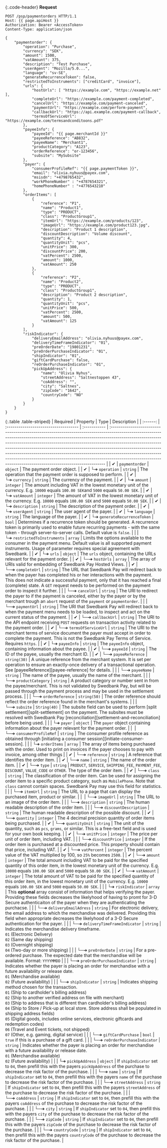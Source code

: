 {:.code-header}
**Request**

```http
POST /psp/paymentorders HTTP/1.1
Host: {{ page.apiHost }}
Authorization: Bearer <AccessToken>
Content-Type: application/json

{
    "paymentorder": {
        "operation": "Purchase",
        "currency": "SEK",
        "amount": 1500,
        "vatAmount": 375,
        "description": "Test Purchase",
        "userAgent": "Mozilla/5.0...",
        "language": "sv-SE",
        "generateRecurrenceToken": false,
        "restrictedToInstruments": ["creditCard", "invoice"],
        "urls": {
            "hostUrls": [ "https://example.com", "https://example.net" ],
            "completeUrl": "https://example.com/payment-completed",
            "cancelUrl": "https://example.com/payment-canceled",
            "paymentUrl": "https://example.com/perform-payment",
            "callbackUrl": "https://api.example.com/payment-callback",
            "termsOfServiceUrl": "https://example.com/termsandconditoons.pdf"
        },
        "payeeInfo": {
            "payeeId": "{{ page.merchantId }}"
            "payeeReference": "AB832",
            "payeeName": "Merchant1",
            "productCategory": "A123",
            "orderReference": "or-123456",
            "subsite": "MySubsite"
        },
        "payer": {
            "consumerProfileRef": "{{ page.paymentToken }}",
            "email": "olivia.nyhuus@payex.com",
            "msisdn": "+4798765432",
            "workPhoneNumber" : "+4787654321",
            "homePhoneNumber" : "+4776543210"
        },
        "orderItems": [
            {
                "reference": "P1",
                "name": "Product1",
                "type": "PRODUCT",
                "class": "ProductGroup1",
                "itemUrl": "https://example.com/products/123",
                "imageUrl": "https://example.com/product123.jpg",
                "description": "Product 1 description",
                "discountDescription": "Volume discount",
                "quantity": 4,
                "quantityUnit": "pcs",
                "unitPrice": 300,
                "discountPrice": 200,
                "vatPercent": 2500,
                "amount": 1000,
                "vatAmount": 250
            },
            {
                "reference": "P2",
                "name": "Product2",
                "type": "PRODUCT",
                "class": "ProductGroup1",
                "description": "Product 2 description",
                "quantity": 1,
                "quantityUnit": "pcs",
                "unitPrice": 500,
                "vatPercent": 2500,
                "amount": 500,
                "vatAmount": 125
            }
        ],
        "riskIndicator": {
            "deliveryEmailAddress": "olivia.nyhuus@payex.com",
            "deliveryTimeFrameIndicator": "01",
            "preOrderDate": "19801231",
            "preOrderPurchaseIndicator": "01",
            "shipIndicator": "01",
            "giftCardPurchase": false,
            "reOrderPurchaseIndicator": "01",
            "pickUpAddress": {
                "name": "Olivia Nyhus",
                "streetAddress": "Saltnestoppen 43",
                "coAddress": "",
                "city": "Saltnes",
                "zipCode": "1642",
                "countryCode": "NO"
            }
        }
    }
}
```

{:.table .table-striped}
| Required | Property                              | Type         | Description                                                                                                                                                                                                                                                                                                                                                                                                                                                                                                                                                      |
| :------: | :------------------------------------ | :----------- | :--------------------------------------------------------------------------------------------------------------------------------------------------------------------------------------------------------------------------------------------------------------------------------------------------------------------------------------------------------------------------------------------------------------------------------------------------------------------------------------------------------------------------------------------------------------- |
|  ✔︎︎︎︎︎  | `paymentorder`                        | `object`     | The payment order object.                                                                                                                                                                                                                                                                                                                                                                                                                                                                                                                                        |
|  ✔︎︎︎︎︎  | └➔&nbsp;`operation`                   | `string`     | The operation that the payment order is supposed to perform.                                                                                                                                                                                                                                                                                                                                                                                                                                                                                                     |
|  ✔︎︎︎︎︎  | └➔&nbsp;`currency`                    | `string`     | The currency of the payment.                                                                                                                                                                                                                                                                                                                                                                                                                                                                                                                                     |
|  ✔︎︎︎︎︎  | └➔&nbsp;`amount`                      | `integer`    | The amount including VAT in the lowest monetary unit of the currency. E.g. `10000` equals `100.00 SEK`and `5000` equals `50.00 SEK`.                                                                                                                                                                                                                                                                                                                                                                                                                             |
|  ✔︎︎︎︎︎  | └➔&nbsp;`vatAmount`                   | `integer`    | The amount of VAT in the lowest monetary unit of the currency. E.g. `10000` equals `100.00 SEK` and `5000` equals `50.00 SEK`.                                                                                                                                                                                                                                                                                                                                                                                                                                   |
|  ✔︎︎︎︎︎  | └➔&nbsp;`description`                 | `string`     | The description of the payment order.                                                                                                                                                                                                                                                                                                                                                                                                                                                                                                                            |
|  ✔︎︎︎︎︎  | └➔&nbsp;`userAgent`                   | `string`     | The user agent of the payer.                                                                                                                                                                                                                                                                                                                                                                                                                                                                                                                                     |
|  ✔︎︎︎︎︎  | └➔&nbsp;`language`                    | `string`     | The language of the payer.                                                                                                                                                                                                                                                                                                                                                                                                                                                                                                                                       |
|  ✔︎︎︎︎︎  | └➔&nbsp;`generateRecurrenceToken`     | `bool`       | Determines if a recurrence token should be generated. A recurrence token is primarily used to enable future recurring payments - with the same token - through server-to-server calls. Default value is `false`.                                                                                                                                                                                                                                                                                                                                                 |
|          | └➔&nbsp;`restrictedToInstruments`     | `array`      | Limits the options available to the consumer in the payment menu. Default value is all supported payment instruments. Usage of parameter requires special agreement with Swedbank.                                                                                                                                                                                                                                                                                                                                                                               |
|  ✔︎︎︎︎︎  | └➔&nbsp;`urls`                        | `object`     | The `urls` object, containing the URLs relevant for the payment order.                                                                                                                                                                                                                                                                                                                                                                                                                                                                                           |
|  ✔︎︎︎︎︎  | └─➔&nbsp;`hostUrls`                   | `array`      | The array of URIs valid for embedding of Swedbank Pay Hosted Views.                                                                                                                                                                                                                                                                                                                                                                                                                                                                                              |
|  ✔︎︎︎︎︎  | └─➔&nbsp;`completeUrl`                | `string`     | The URL that Swedbank Pay will redirect back to when the payer has completed his or her interactions with the payment. This does not indicate a successful payment, only that it has reached a final (complete) state. A `GET` request needs to be performed on the payment order to inspect it further.                                                                                                                                                                                                                                                         |
|          | └─➔&nbsp;`cancelUrl`                  | `string`     | The URI to redirect the payer to if the payment is canceled, either by the payer or by the merchant trough an `abort` request of the `payment` or `paymentorder`.                                                                                                                                                                                                                                                                                                                                                                                                |
|          | └─➔&nbsp;`paymentUrl`                 | `string`     | The URI that Swedbank Pay will redirect back to when the payment menu needs to be loaded, to inspect and act on the current status of the payment.                                                                                                                                                                                                                                                                                                                                                                                                               |
|  ✔︎︎︎︎︎  | └─➔&nbsp;`callbackUrl`                | `string`     | The URI to the API endpoint receiving `POST` requests on transaction activity related to the payment order.                                                                                                                                                                                                                                                                                                                                                                                                                                                      |
|  ✔︎︎︎︎︎  | └─➔&nbsp;`termsOfServiceUrl`          | `string`     | The URI to the merchant terms of service document the payer must accept in order to complete the payment. This is not the Swedbank Pay Terms of Service. Requires `https`.                                                                                                                                                                                                                                                                                                                                                                                       |
|  ✔︎︎︎︎︎  | └➔&nbsp;`payeeInfo`                   | `string`     | The `payeeInfo` object, containing information about the payee.                                                                                                                                                                                                                                                                                                                                                                                                                                                                                                  |
|  ✔︎︎︎︎︎  | └─➔&nbsp;`payeeId`                    | `string`     | The ID of the payee, usually the merchant ID.                                                                                                                                                                                                                                                                                                                                                                                                                                                                                                                    |
|  ✔︎︎︎︎︎  | └─➔&nbsp;`payeeReference`             | `string(30)` | A unique reference from the merchant system. It is set per operation to ensure an exactly-once delivery of a transactional operation. See [payeeReference][payee-reference] for details.                                                                                                                                                                                                                                                                                                                                                                         |
|          | └─➔&nbsp;`payeeName`                  | `string`     | The name of the payee, usually the name of the merchant.                                                                                                                                                                                                                                                                                                                                                                                                                                                                                                         |
|          | └─➔&nbsp;`productCategory`            | `string`     | A product category or number sent in from the payee/merchant. This is not validated by Swedbank Pay, but will be passed through the payment process and may be used in the settlement process.                                                                                                                                                                                                                                                                                                                                                                   |
|          | └─➔&nbsp;`orderReference`             | `string(50)` | The order reference should reflect the order reference found in the merchant's systems.                                                                                                                                                                                                                                                                                                                                                                                                                                                                          |
|          | └─➔&nbsp;`subsite`                    | `String(40)` | The subsite field can be used to perform [split settlement][split-settlement] on the payment. The subsites must be resolved with Swedbank Pay [reconciliation][settlement-and-reconciliation] before being used.                                                                                                                                                                                                                                                                                                                                                 |
|          | └➔&nbsp;`payer`                       | `object`     | The `payer` object containing information about the payer relevant for the payment order.                                                                                                                                                                                                                                                                                                                                                                                                                                                                        |
|   ︎︎︎    | └─➔&nbsp;`consumerProfileRef`         | `string`     | The consumer profile reference as obtained through [initiating a consumer session][initiate-consumer-session].                                                                                                                                                                                                                                                                                                                                                                                                                                                   |
|          | └➔&nbsp;`orderItems`                  | `array`      | The array of items being purchased with the order. Used to print on invoices if the payer chooses to pay with invoice, among other things                                                                                                                                                                                                                                                                                                                                                                                                                        |
|  ✔︎︎︎︎︎  | └─➔&nbsp;`reference`                  | `string`     | A reference that identifies the order item.                                                                                                                                                                                                                                                                                                                                                                                                                                                                                                                      |
|  ✔︎︎︎︎︎  | └─➔&nbsp;`name`                       | `string`     | The name of the order item.                                                                                                                                                                                                                                                                                                                                                                                                                                                                                                                                      |
|  ✔︎︎︎︎︎  | └─➔&nbsp;`type`                       | `string`     | `PRODUCT`, `SERVICE`, `SHIPPING_FEE`, `PAYMENT_FEE`, `DISCOUNT`, `VALUE_CODE` or `OTHER`. The type of the order item.                                                                                                                                                                                                                                                                                                                                                                                                                                            |
|  ✔︎︎︎︎︎  | └─➔&nbsp;`class`                      | `string`     | The classification of the order item. Can be used for assigning the order item to a specific product category, such as `MobilePhone`. Note that `class` cannot contain spaces. Swedbank Pay may use this field for statistics.                                                                                                                                                                                                                                                                                                                                   |
|          | └─➔&nbsp;`itemUrl`                    | `string`     | The URL to a page that can display the purchased item, product or similar.                                                                                                                                                                                                                                                                                                                                                                                                                                                                                       |
|   ︎︎︎    | └─➔&nbsp;`imageUrl`                   | `string`     | The URL to an image of the order item.                                                                                                                                                                                                                                                                                                                                                                                                                                                                                                                           |
|          | └─➔&nbsp;`description`                | `string`     | The human readable description of the order item.                                                                                                                                                                                                                                                                                                                                                                                                                                                                                                                |
|          | └─➔&nbsp;`discountDescription`        | `string`     | The human readable description of the possible discount.                                                                                                                                                                                                                                                                                                                                                                                                                                                                                                         |
|  ✔︎︎︎︎︎  | └─➔&nbsp;`quantity`                   | `integer`    | The 4 decimal precision quantity of order items being purchased.                                                                                                                                                                                                                                                                                                                                                                                                                                                                                                 |
|  ✔︎︎︎︎︎  | └─➔&nbsp;`quantityUnit`               | `string`     | The unit of the quantity, such as `pcs`, `grams`, or similar. This is a free-text field and is used for your own book keeping.                                                                                                                                                                                                                                                                                                                                                                                                                                   |
|  ✔︎︎︎︎︎  | └─➔&nbsp;`unitPrice`                  | `integer`    | The price per unit of order item, including VAT.                                                                                                                                                                                                                                                                                                                                                                                                                                                                                                                 |
|          | └─➔&nbsp;`discountPrice`              | `integer`    | If the order item is purchased at a discounted price. This property should contain that price, including VAT.                                                                                                                                                                                                                                                                                                                                                                                                                                                    |
|  ✔︎︎︎︎︎  | └─➔&nbsp;`vatPercent`                 | `integer`    | The percent value of the VAT multiplied by 100, so `25%` becomes `2500`.                                                                                                                                                                                                                                                                                                                                                                                                                                                                                         |
|  ✔︎︎︎︎︎  | └─➔&nbsp;`amount`                     | `integer`    | The total amount including VAT to be paid for the specified quantity of this order item, in the lowest monetary unit of the currency. E.g. `10000` equals `100.00 SEK` and `5000` equals `50.00 SEK`.                                                                                                                                                                                                                                                                                                                                                            |
|  ✔︎︎︎︎︎  | └─➔&nbsp;`vatAmount`                  | `integer`    | The total amount of VAT to be paid for the specified quantity of this order item, in the lowest monetary unit of the currency. E.g. `10000` equals `100.00 SEK` and `5000` equals `50.00 SEK`.                                                                                                                                                                                                                                                                                                                                                                   |
|          | └➔&nbsp;`riskIndicator`               | `array`      | This **optional** array consist of information that helps verifying the payer. Providing these fields decreases the likelyhood of having to promt for 3-D Secure authenticaiton of the payer when they are authenticating the purchacse.                                                                                                                                                                                                                                                                                                                         |
|          | └─➔&nbsp;`deliveryEmailAdress`        | `string`     | For electronic delivery, the email address to which the merchandise was delivered. Providing this field when appropriate decreases the likelyhood of a 3-D Secure authentication for the payer.                                                                                                                                                                                                                                                                                                                                                                  |
|          | └─➔&nbsp;`deliveryTimeFrameIndicator` | `string`     | Indicates the merchandise delivery timeframe. <br>`01` (Electronic Delivery) <br>`02` (Same day shipping) <br>`03` (Overnight shipping) <br>`04` (Two-day or more shipping)                                                                                                                                                                                                                                                                                                                                                                                      |
|          | └─➔&nbsp;`preOrderDate`               | `string`     | For a pre-ordered purchase. The expected date that the merchandise will be available. Format: `YYYYMMDD`                                                                                                                                                                                                                                                                                                                                                                                                                                                         |
|          | └─➔&nbsp;`preOrderPurchaseIndicator`  | `string`     | Indicates whether the payer is placing an order for merchandise with a future availability or release date. <br>`01` (Merchandise available) <br>`02` (Future availability)                                                                                                                                                                                                                                                                                                                                                                                      |
|          | └─➔&nbsp;`shipIndicator`              | `string`     | Indicates shipping method chosen for the transaction. <br>`01` (Ship to cardholder's billing address) <br>`02` (Ship to another verified address on file with merchant)<br>`03` (Ship to address that is different than cardholder's billing address)<br>`04` (Ship to Store / Pick-up at local store. Store address shall be populated in shipping address fields)<br>`05` (Digital goods, includes online services, electronic giftcards and redemption codes) <br>`06` (Travel and Event tickets, not shipped) <br>`07` (Other, e.g. gaming, digital service) |
|          | └─➔&nbsp;`giftCardPurchase`           | `bool`       | `true` if this is a purchase of a gift card.                                                                                                                                                                                                                                                                                                                                                                                                                                                                                                                     |
|          | └─➔&nbsp;`reOrderPurchaseIndicator`   | `string`     | Indicates whether the payer is placing an order for merchandise with a future availability or release date. <br>`01` (Merchandise available) <br>`02` (Future availability)                                                                                                                                                                                                                                                                                                                                                                                      |
|          | └➔&nbsp;`pickUpAddress`               | `object`     | If `shipIndicator` set to `04`, then prefill this with the payers `pickUpAddress` of the purchase to decrease the risk factor of the purchase.                                                                                                                                                                                                                                                                                                                                                                                                                   |
|          | └─➔&nbsp;`name`                       | `string`     | If `shipIndicator` set to `04`, then prefill this with the payers `name` of the purchase to decrease the risk factor of the purchase.                                                                                                                                                                                                                                                                                                                                                                                                                            |
|          | └─➔&nbsp;`streetAddress`              | `string`     | If `shipIndicator` set to `04`, then prefill this with the payers `streetAddress` of the purchase to decrease the risk factor of the purchase.                                                                                                                                                                                                                                                                                                                                                                                                                   |
|          | └─➔&nbsp;`coAddress`                  | `string`     | If `shipIndicator` set to `04`, then prefill this with the payers `coAddress` of the purchase to decrease the risk factor of the purchase.                                                                                                                                                                                                                                                                                                                                                                                                                       |
|          | └─➔&nbsp;`city`                       | `string`     | If `shipIndicator` set to `04`, then prefill this with the payers `city` of the purchase to decrease the risk factor of the purchase.                                                                                                                                                                                                                                                                                                                                                                                                                            |
|          | └─➔&nbsp;`zipCode`                    | `string`     | If `shipIndicator` set to `04`, then prefill this with the payers `zipCode` of the purchase to decrease the risk factor of the purchase.                                                                                                                                                                                                                                                                                                                                                                                                                         |
|          | └─➔&nbsp;`countryCode`                | `string`     | If `shipIndicator` set to `04`, then prefill this with the payers `countryCode` of the purchase to decrease the risk factor of the purchase.                                                                                                                                                                                                                                                                                                                                                                                                                     |

